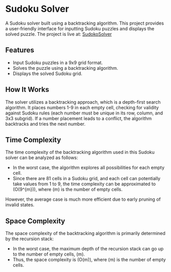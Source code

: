 # Sudoku Solver

A Sudoku solver built using a backtracking algorithm. This project provides a user-friendly interface for inputting Sudoku puzzles and displays the solved puzzle.
The project is live at: [SudokoSolver](https://sudoko-solver-cues194su-anurag-singhs-projects-18b7525a.vercel.app/)



## Features

- Input Sudoku puzzles in a 9x9 grid format.
- Solves the puzzle using a backtracking algorithm.
- Displays the solved Sudoku grid.

## How It Works

The solver utilizes a backtracking approach, which is a depth-first search algorithm. It places numbers 1-9 in each empty cell, checking for validity against Sudoku rules (each number must be unique in its row, column, and 3x3 subgrid). If a number placement leads to a conflict, the algorithm backtracks and tries the next number.

## Time Complexity

The time complexity of the backtracking algorithm used in this Sudoku solver can be analyzed as follows:

- In the worst case, the algorithm explores all possibilities for each empty cell.
- Since there are 81 cells in a Sudoku grid, and each cell can potentially take values from 1 to 9, the time complexity can be approximated to \(O(9^{m})\), where \(m\) is the number of empty cells.

However, the average case is much more efficient due to early pruning of invalid states.

## Space Complexity

The space complexity of the backtracking algorithm is primarily determined by the recursion stack:

- In the worst case, the maximum depth of the recursion stack can go up to the number of empty cells, \(m\).
- Thus, the space complexity is \(O(m)\), where \(m\) is the number of empty cells.
